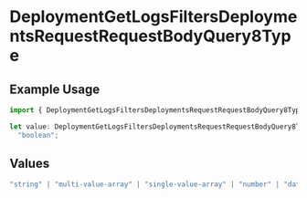 # DeploymentGetLogsFiltersDeploymentsRequestRequestBodyQuery8Type

## Example Usage

```typescript
import { DeploymentGetLogsFiltersDeploymentsRequestRequestBodyQuery8Type } from "@orq-ai/node/models/operations";

let value: DeploymentGetLogsFiltersDeploymentsRequestRequestBodyQuery8Type =
  "boolean";
```

## Values

```typescript
"string" | "multi-value-array" | "single-value-array" | "number" | "date" | "object" | "boolean" | "evaluator"
```